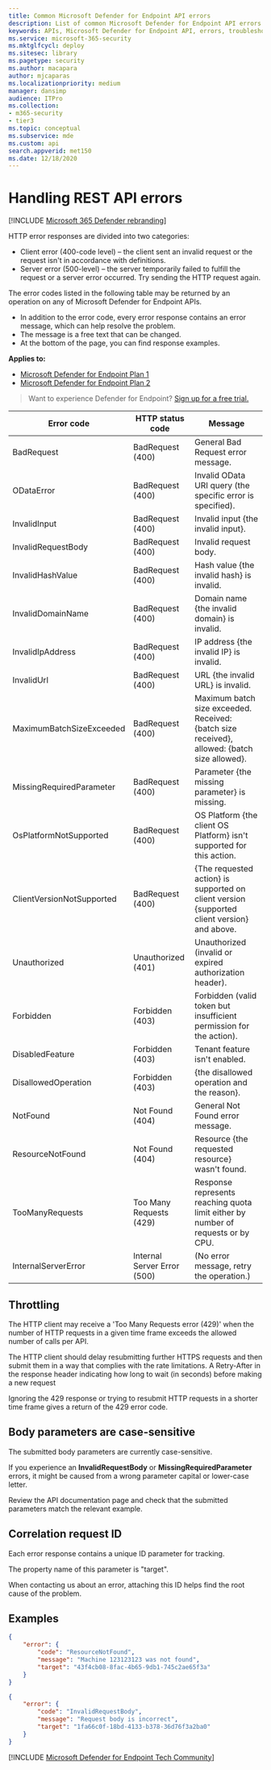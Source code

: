 ```yaml
---
title: Common Microsoft Defender for Endpoint API errors
description: List of common Microsoft Defender for Endpoint API errors with descriptions.
keywords: APIs, Microsoft Defender for Endpoint API, errors, troubleshooting
ms.service: microsoft-365-security
ms.mktglfcycl: deploy
ms.sitesec: library
ms.pagetype: security
ms.author: macapara
author: mjcaparas
ms.localizationpriority: medium
manager: dansimp
audience: ITPro
ms.collection: 
- m365-security
- tier3
ms.topic: conceptual
ms.subservice: mde
ms.custom: api
search.appverid: met150
ms.date: 12/18/2020
---
```


# Handling REST API errors 

[!INCLUDE [Microsoft 365 Defender rebranding](../../includes/microsoft-defender.md)]

HTTP error responses are divided into two categories:
* Client error (400-code level) – the client sent an invalid request or the request isn't in accordance with definitions.
* Server error (500-level) – the server temporarily failed to fulfill the request or a server error occurred. Try sending the HTTP request again.

The error codes listed in the following table may be returned by an operation on any of Microsoft Defender for Endpoint APIs.
* In addition to the error code, every error response contains an error message, which can help resolve the problem.
* The message is a free text that can be changed.
* At the bottom of the page, you can find response examples.

**Applies to:**
- [Microsoft Defender for Endpoint Plan 1](https://go.microsoft.com/fwlink/p/?linkid=2154037)
- [Microsoft Defender for Endpoint Plan 2](https://go.microsoft.com/fwlink/p/?linkid=2154037)


> Want to experience Defender for Endpoint? [Sign up for a free trial.](https://signup.microsoft.com/create-account/signup?products=7f379fee-c4f9-4278-b0a1-e4c8c2fcdf7e&ru=https://aka.ms/MDEp2OpenTrial?ocid=docs-wdatp-assignaccess-abovefoldlink)

Error code|HTTP status code|Message
---|---|---
BadRequest|BadRequest (400)|General Bad Request error message.
ODataError|BadRequest (400)|Invalid OData URI query (the specific error is specified).
InvalidInput|BadRequest (400)|Invalid input {the invalid input}.
InvalidRequestBody|BadRequest (400)|Invalid request body.
InvalidHashValue|BadRequest (400)|Hash value {the invalid hash} is invalid.
InvalidDomainName|BadRequest (400)|Domain name {the invalid domain} is invalid.
InvalidIpAddress|BadRequest (400)|IP address {the invalid IP} is invalid.
InvalidUrl|BadRequest (400)|URL {the invalid URL} is invalid.
MaximumBatchSizeExceeded|BadRequest (400)|Maximum batch size exceeded. Received: {batch size received}, allowed: {batch size allowed}.
MissingRequiredParameter|BadRequest (400)|Parameter {the missing parameter} is missing.
OsPlatformNotSupported|BadRequest (400)|OS Platform {the client OS Platform} isn't supported for this action.
ClientVersionNotSupported|BadRequest (400)|{The requested action} is supported on client version {supported client version} and above.
Unauthorized|Unauthorized (401)|Unauthorized (invalid or expired authorization header).
Forbidden|Forbidden (403)|Forbidden (valid token but insufficient permission for the action).
DisabledFeature|Forbidden (403)|Tenant feature isn't enabled.
DisallowedOperation|Forbidden (403)|{the disallowed operation and the reason}.
NotFound|Not Found (404)|General Not Found error message.
ResourceNotFound|Not Found (404)|Resource {the requested resource} wasn't found.
TooManyRequests|Too Many Requests (429)|Response represents reaching quota limit either by number of requests or by CPU.
InternalServerError|Internal Server Error (500)|(No error message, retry the operation.)

## Throttling   
The HTTP client may receive a 'Too Many Requests error (429)' when the number of HTTP requests in a given time frame exceeds the allowed number of calls per API.

The HTTP client should delay resubmitting further HTTPS requests and then submit them in a way that complies with the rate limitations. A Retry-After in the response header indicating how long to wait (in seconds) before making a new request

Ignoring the 429 response or trying to resubmit HTTP requests in a shorter time frame gives a return of the 429 error code.

## Body parameters are case-sensitive

The submitted body parameters are currently case-sensitive.

If you experience an **InvalidRequestBody** or **MissingRequiredParameter** errors, it might be caused from a wrong parameter capital or lower-case letter.

Review the API documentation page and check that the submitted parameters match the relevant example.

## Correlation request ID

Each error response contains a unique ID parameter for tracking.

The property name of this parameter is "target".

When contacting us about an error, attaching this ID helps find the root cause of the problem.

## Examples

```json
{
    "error": {
        "code": "ResourceNotFound",
        "message": "Machine 123123123 was not found",
        "target": "43f4cb08-8fac-4b65-9db1-745c2ae65f3a"
    }
}
```

```json
{
    "error": {
        "code": "InvalidRequestBody",
        "message": "Request body is incorrect",
        "target": "1fa66c0f-18bd-4133-b378-36d76f3a2ba0"
    }
}
```
[!INCLUDE [Microsoft Defender for Endpoint Tech Community](../../includes/defender-mde-techcommunity.md)]
